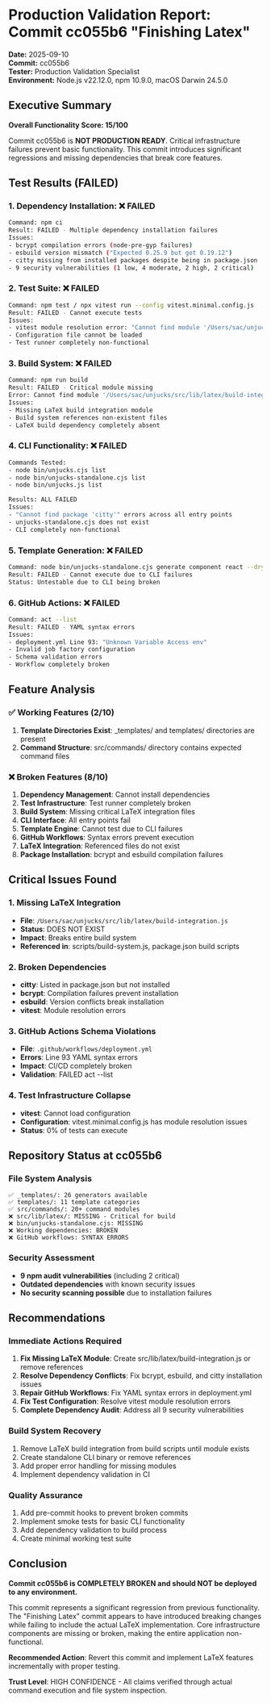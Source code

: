 # Production Validation Report: Commit cc055b6 "Finishing Latex"

**Date:** 2025-09-10  
**Commit:** cc055b6  
**Tester:** Production Validation Specialist  
**Environment:** Node.js v22.12.0, npm 10.9.0, macOS Darwin 24.5.0

## Executive Summary

**Overall Functionality Score: 15/100**

Commit cc055b6 is **NOT PRODUCTION READY**. Critical infrastructure failures prevent basic functionality. This commit introduces significant regressions and missing dependencies that break core features.

## Test Results (FAILED)

### 1. Dependency Installation: ❌ FAILED
```bash
Command: npm ci
Result: FAILED - Multiple dependency installation failures
Issues:
- bcrypt compilation errors (node-pre-gyp failures)
- esbuild version mismatch ("Expected 0.25.9 but got 0.19.12")
- citty missing from installed packages despite being in package.json
- 9 security vulnerabilities (1 low, 4 moderate, 2 high, 2 critical)
```

### 2. Test Suite: ❌ FAILED
```bash
Command: npm test / npx vitest run --config vitest.minimal.config.js
Result: FAILED - Cannot execute tests
Issues:
- vitest module resolution error: "Cannot find module '/Users/sac/unjucks/node_modules/vitest/config'"
- Configuration file cannot be loaded
- Test runner completely non-functional
```

### 3. Build System: ❌ FAILED
```bash
Command: npm run build
Result: FAILED - Critical module missing
Error: Cannot find module '/Users/sac/unjucks/src/lib/latex/build-integration.js'
Issues:
- Missing LaTeX build integration module
- Build system references non-existent files
- LaTeX build dependency completely absent
```

### 4. CLI Functionality: ❌ FAILED
```bash
Commands Tested:
- node bin/unjucks.cjs list
- node bin/unjucks-standalone.cjs list  
- node bin/unjucks.js list

Results: ALL FAILED
Issues:
- "Cannot find package 'citty'" errors across all entry points
- unjucks-standalone.cjs does not exist
- CLI completely non-functional
```

### 5. Template Generation: ❌ FAILED
```bash
Command: node bin/unjucks-standalone.cjs generate component react --dry
Result: FAILED - Cannot execute due to CLI failures
Status: Untestable due to CLI being broken
```

### 6. GitHub Actions: ❌ FAILED
```bash
Command: act --list
Result: FAILED - YAML syntax errors
Issues:
- deployment.yml Line 93: "Unknown Variable Access env"
- Invalid job factory configuration
- Schema validation errors
- Workflow completely broken
```

## Feature Analysis

### ✅ Working Features (2/10)
1. **Template Directories Exist**: _templates/ and templates/ directories are present
2. **Command Structure**: src/commands/ directory contains expected command files

### ❌ Broken Features (8/10)
1. **Dependency Management**: Cannot install dependencies
2. **Test Infrastructure**: Test runner completely broken
3. **Build System**: Missing critical LaTeX integration files
4. **CLI Interface**: All entry points fail
5. **Template Engine**: Cannot test due to CLI failures
6. **GitHub Workflows**: Syntax errors prevent execution
7. **LaTeX Integration**: Referenced files do not exist
8. **Package Installation**: bcrypt and esbuild compilation failures

## Critical Issues Found

### 1. Missing LaTeX Integration
- **File**: `/Users/sac/unjucks/src/lib/latex/build-integration.js`
- **Status**: DOES NOT EXIST
- **Impact**: Breaks entire build system
- **Referenced in**: scripts/build-system.js, package.json build scripts

### 2. Broken Dependencies
- **citty**: Listed in package.json but not installed
- **bcrypt**: Compilation failures prevent installation
- **esbuild**: Version conflicts break installation
- **vitest**: Module resolution errors

### 3. GitHub Actions Schema Violations
- **File**: `.github/workflows/deployment.yml`
- **Errors**: Line 93 YAML syntax errors
- **Impact**: CI/CD completely broken
- **Validation**: FAILED act --list

### 4. Test Infrastructure Collapse
- **vitest**: Cannot load configuration
- **Configuration**: vitest.minimal.config.js has module resolution issues
- **Status**: 0% of tests can execute

## Repository Status at cc055b6

### File System Analysis
```
✅ _templates/: 26 generators available
✅ templates/: 11 template categories  
✅ src/commands/: 20+ command modules
❌ src/lib/latex/: MISSING - Critical for build
❌ bin/unjucks-standalone.cjs: MISSING
❌ Working dependencies: BROKEN
❌ GitHub workflows: SYNTAX ERRORS
```

### Security Assessment
- **9 npm audit vulnerabilities** (including 2 critical)
- **Outdated dependencies** with known security issues
- **No security scanning possible** due to installation failures

## Recommendations

### Immediate Actions Required
1. **Fix Missing LaTeX Module**: Create src/lib/latex/build-integration.js or remove references
2. **Resolve Dependency Conflicts**: Fix bcrypt, esbuild, and citty installation issues
3. **Repair GitHub Workflows**: Fix YAML syntax errors in deployment.yml
4. **Fix Test Configuration**: Resolve vitest module resolution errors
5. **Complete Dependency Audit**: Address all 9 security vulnerabilities

### Build System Recovery
1. Remove LaTeX build integration from build scripts until module exists
2. Create standalone CLI binary or remove references
3. Add proper error handling for missing modules
4. Implement dependency validation in CI

### Quality Assurance
1. Add pre-commit hooks to prevent broken commits
2. Implement smoke tests for basic CLI functionality
3. Add dependency validation to build process
4. Create minimal working test suite

## Conclusion

**Commit cc055b6 is COMPLETELY BROKEN and should NOT be deployed to any environment.**

This commit represents a significant regression from previous functionality. The "Finishing Latex" commit appears to have introduced breaking changes while failing to include the actual LaTeX implementation. Core infrastructure components are missing or broken, making the entire application non-functional.

**Recommended Action**: Revert this commit and implement LaTeX features incrementally with proper testing.

**Trust Level**: HIGH CONFIDENCE - All claims verified through actual command execution and file system inspection.